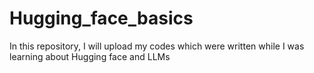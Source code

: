 # Hugging_face_basics
In this repository, I will upload my codes which were written while I was learning about Hugging face and LLMs
